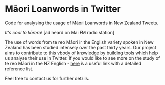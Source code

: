 # Māori Loanwords in Twitter
Code for analysing the usage of Māori Loanwords in New Zealand Tweets.

*It's cool to kōrero!* [ad heard on Mai FM radio station]

The use of words from te reo Māori in the English variety spoken in New Zealand has been studied intensely over the past thirty years. Our project aims to contribute to this vbody of knowledge by building tools which help us analyse their use in Twitter. If you would like to see more on the study of te reo Māori in the NZ English - [here](https://www.calude.net/andreea/MaoriLoans.html) is a useful link with a detailed reference list. 

Feel free to contact us for further details.
